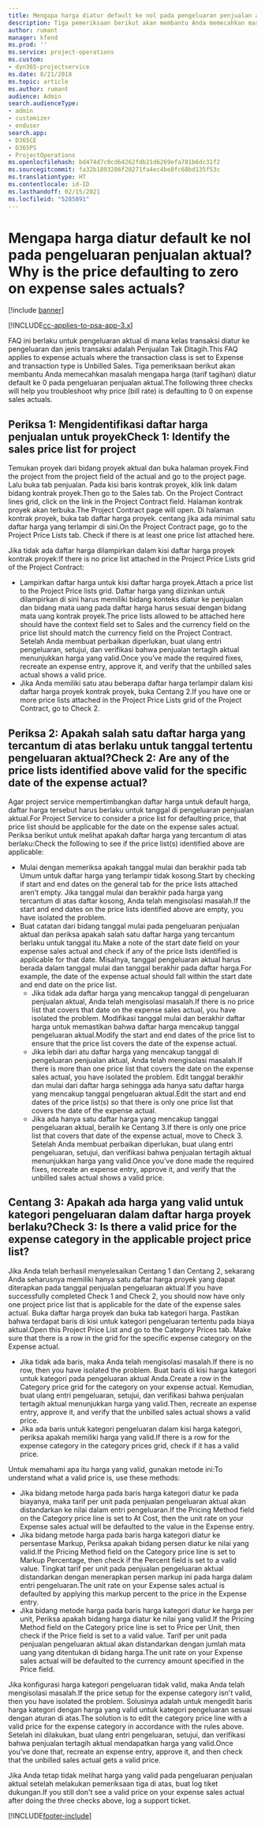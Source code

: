 ```yaml
---
title: Mengapa harga diatur default ke nol pada pengeluaran penjualan aktual?
description: Tiga pemeriksaan berikut akan membantu Anda memecahkan masalah mengapa harga diatur default ke 0 pada pengeluaran penjualan aktual.
author: rumant
manager: kfend
ms.prod: ''
ms.service: project-operations
ms.custom:
- dyn365-projectservice
ms.date: 8/21/2018
ms.topic: article
ms.author: rumant
audience: Admin
search.audienceType:
- admin
- customizer
- enduser
search.app:
- D365CE
- D365PS
- ProjectOperations
ms.openlocfilehash: bd474d7c0cd64262fdb21d6269efa781b6dc31f2
ms.sourcegitcommit: fa32b1893286f20271fa4ec4be8fc68bd135f53c
ms.translationtype: HT
ms.contentlocale: id-ID
ms.lasthandoff: 02/15/2021
ms.locfileid: "5285891"
---
```

# <a name="why-is-the-price-defaulting-to-zero-on-expense-sales-actuals"></a><span data-ttu-id="749ab-103">Mengapa harga diatur default ke nol pada pengeluaran penjualan aktual?</span><span class="sxs-lookup"><span data-stu-id="749ab-103">Why is the price defaulting to zero on expense sales actuals?</span></span>

[!include [banner](../includes/psa-now-project-operations.md)]

[!INCLUDE[cc-applies-to-psa-app-3.x](../includes/cc-applies-to-psa-app-3x.md)]

<span data-ttu-id="749ab-104">FAQ ini berlaku untuk pengeluaran aktual di mana kelas transaksi diatur ke pengeluaran dan jenis transaksi adalah Penjualan Tak Ditagih.</span><span class="sxs-lookup"><span data-stu-id="749ab-104">This FAQ applies to expense actuals where the transaction class is set to Expense and transaction type is Unbilled Sales.</span></span> <span data-ttu-id="749ab-105">Tiga pemeriksaan berikut akan membantu Anda memecahkan masalah mengapa harga (tarif tagihan) diatur default ke 0 pada pengeluaran penjualan aktual.</span><span class="sxs-lookup"><span data-stu-id="749ab-105">The following three checks will help you troubleshoot why price (bill rate) is defaulting to 0 on expense sales actuals.</span></span>

## <a name="check-1-identify-the-sales-price-list-for-project"></a><span data-ttu-id="749ab-106">Periksa 1: Mengidentifikasi daftar harga penjualan untuk proyek</span><span class="sxs-lookup"><span data-stu-id="749ab-106">Check 1: Identify the sales price list for project</span></span>

<span data-ttu-id="749ab-107">Temukan proyek dari bidang proyek aktual dan buka halaman proyek.</span><span class="sxs-lookup"><span data-stu-id="749ab-107">Find the project from the project field of the actual and go to the project page.</span></span> <span data-ttu-id="749ab-108">Lalu buka tab penjualan. Pada kisi baris kontrak proyek, klik link dalam bidang kontrak proyek.</span><span class="sxs-lookup"><span data-stu-id="749ab-108">Then go to the Sales tab. On the Project Contract lines grid, click on the link in the Project Contract field.</span></span> <span data-ttu-id="749ab-109">Halaman kontrak proyek akan terbuka.</span><span class="sxs-lookup"><span data-stu-id="749ab-109">The Project Contract page will open.</span></span> <span data-ttu-id="749ab-110">Di halaman kontrak proyek, buka tab daftar harga proyek. centang jika ada minimal satu daftar harga yang terlampir di sini.</span><span class="sxs-lookup"><span data-stu-id="749ab-110">On the Project Contract page, go to the Project Price Lists tab. Check if there is at least one price list attached here.</span></span>

<span data-ttu-id="749ab-111">Jika tidak ada daftar harga dilampirkan dalam kisi daftar harga proyek kontrak proyek:</span><span class="sxs-lookup"><span data-stu-id="749ab-111">If there is no price list attached in the Project Price Lists grid of the Project Contract:</span></span>

- <span data-ttu-id="749ab-112">Lampirkan daftar harga untuk kisi daftar harga proyek.</span><span class="sxs-lookup"><span data-stu-id="749ab-112">Attach a price list to the Project Price lists grid.</span></span> <span data-ttu-id="749ab-113">Daftar harga yang diizinkan untuk dilampirkan di sini harus memiliki bidang konteks diatur ke penjualan dan bidang mata uang pada daftar harga harus sesuai dengan bidang mata uang kontrak proyek.</span><span class="sxs-lookup"><span data-stu-id="749ab-113">The price lists allowed to be attached here should have the context field set to Sales and the currency field on the price list should match the currency field on the Project Contract.</span></span> <span data-ttu-id="749ab-114">Setelah Anda membuat perbaikan diperlukan, buat ulang entri pengeluaran, setujui, dan verifikasi bahwa penjualan tertagih aktual menunjukkan harga yang valid.</span><span class="sxs-lookup"><span data-stu-id="749ab-114">Once you’ve made the required fixes, recreate an expense entry, approve it, and verify that the unbilled sales actual shows a valid price.</span></span>
- <span data-ttu-id="749ab-115">Jika Anda memiliki satu atau beberapa daftar harga terlampir dalam kisi daftar harga proyek kontrak proyek, buka Centang 2.</span><span class="sxs-lookup"><span data-stu-id="749ab-115">If you have one or more price lists attached in the Project Price Lists grid of the Project Contract, go to Check 2.</span></span>

## <a name="check-2-are-any-of-the-price-lists-identified-above-valid-for-the-specific-date-of-the-expense-actual"></a><span data-ttu-id="749ab-116">Periksa 2: Apakah salah satu daftar harga yang tercantum di atas berlaku untuk tanggal tertentu pengeluaran aktual?</span><span class="sxs-lookup"><span data-stu-id="749ab-116">Check 2: Are any of the price lists identified above valid for the specific date of the expense actual?</span></span>

<span data-ttu-id="749ab-117">Agar project service mempertimbangkan daftar harga untuk default harga, daftar harga tersebut harus berlaku untuk tanggal di pengeluaran penjualan aktual.</span><span class="sxs-lookup"><span data-stu-id="749ab-117">For Project Service to consider a price list for defaulting price, that price list should be applicable for the date on the expense sales actual.</span></span> <span data-ttu-id="749ab-118">Periksa berikut untuk melihat apakah daftar harga yang tercantum di atas berlaku:</span><span class="sxs-lookup"><span data-stu-id="749ab-118">Check the following to see if the price list(s) identified above are applicable:</span></span>

- <span data-ttu-id="749ab-119">Mulai dengan memeriksa apakah tanggal mulai dan berakhir pada tab Umum untuk daftar harga yang terlampir tidak kosong.</span><span class="sxs-lookup"><span data-stu-id="749ab-119">Start by checking if start and end dates on the general tab for the price lists attached aren’t empty.</span></span> <span data-ttu-id="749ab-120">Jika tanggal mulai dan berakhir pada harga yang tercantum di atas daftar kosong, Anda telah mengisolasi masalah.</span><span class="sxs-lookup"><span data-stu-id="749ab-120">If the start and end dates on the price lists identified above are empty, you have isolated the problem.</span></span> 
- <span data-ttu-id="749ab-121">Buat catatan dari bidang tanggal mulai pada pengeluaran penjualan aktual dan periksa apakah salah satu daftar harga yang tercantum berlaku untuk tanggal itu.</span><span class="sxs-lookup"><span data-stu-id="749ab-121">Make a note of the start date field on your expense sales actual and check if any of the price lists identified is applicable for that date.</span></span> <span data-ttu-id="749ab-122">Misalnya, tanggal pengeluaran aktual harus berada dalam tanggal mulai dan tanggal berakhir pada daftar harga.</span><span class="sxs-lookup"><span data-stu-id="749ab-122">For example, the date of the expense actual should fall within the start date and end date on the price list.</span></span> 
    - <span data-ttu-id="749ab-123">Jika tidak ada daftar harga yang mencakup tanggal di pengeluaran penjualan aktual, Anda telah mengisolasi masalah.</span><span class="sxs-lookup"><span data-stu-id="749ab-123">If there is no price list that covers that date on the expense sales actual, you have isolated the problem.</span></span> <span data-ttu-id="749ab-124">Modifikasi tanggal mulai dan berakhir daftar harga untuk memastikan bahwa daftar harga mencakup tanggal pengeluaran aktual.</span><span class="sxs-lookup"><span data-stu-id="749ab-124">Modify the start and end dates of the price list to ensure that the price list covers the date of the expense actual.</span></span> 
    - <span data-ttu-id="749ab-125">Jika lebih dari atu daftar harga yang mencakup tanggal di pengeluaran penjualan aktual, Anda telah mengisolasi masalah.</span><span class="sxs-lookup"><span data-stu-id="749ab-125">If there is more than one price list that covers the date on the expense sales actual, you have isolated the problem.</span></span> <span data-ttu-id="749ab-126">Edit tanggal berakhir dan mulai dari daftar harga sehingga ada hanya satu daftar harga yang mencakup tanggal pengeluaran aktual.</span><span class="sxs-lookup"><span data-stu-id="749ab-126">Edit the start and end dates of the price list(s) so that there is only one price list that covers the date of the expense actual.</span></span> 
    - <span data-ttu-id="749ab-127">Jika ada hanya satu daftar harga yang mencakup tanggal pengeluaran aktual, beralih ke Centang 3.</span><span class="sxs-lookup"><span data-stu-id="749ab-127">If there is only one price list that covers that date of the expense actual, move to Check 3.</span></span>
<span data-ttu-id="749ab-128">Setelah Anda membuat perbaikan diperlukan, buat ulang entri pengeluaran, setujui, dan verifikasi bahwa penjualan tertagih aktual menunjukkan harga yang valid.</span><span class="sxs-lookup"><span data-stu-id="749ab-128">Once you’ve done made the required fixes, recreate an expense entry, approve it, and verify that the unbilled sales actual shows a valid price.</span></span>

## <a name="check-3-is-there-a-valid-price-for-the-expense-category-in-the-applicable-project-price-list"></a><span data-ttu-id="749ab-129">Centang 3: Apakah ada harga yang valid untuk kategori pengeluaran dalam daftar harga proyek berlaku?</span><span class="sxs-lookup"><span data-stu-id="749ab-129">Check 3: Is there a valid price for the expense category in the applicable project price list?</span></span> 

<span data-ttu-id="749ab-130">Jika Anda telah berhasil menyelesaikan Centang 1 dan Centang 2, sekarang Anda seharusnya memiliki hanya satu daftar harga proyek yang dapat diterapkan pada tanggal penjualan pengeluaran aktual.</span><span class="sxs-lookup"><span data-stu-id="749ab-130">If you have successfully completed Check 1 and Check 2, you should now have only one project price list that is applicable for the date of the expense sales actual.</span></span> <span data-ttu-id="749ab-131">Buka daftar harga proyek dan buka tab kategori harga. Pastikan bahwa terdapat baris di kisi untuk kategori pengeluaran tertentu pada biaya aktual.</span><span class="sxs-lookup"><span data-stu-id="749ab-131">Open this Project Price List and go to the Category Prices tab. Make sure that there is a row in the grid for the specific expense category on the Expense actual.</span></span>
 
- <span data-ttu-id="749ab-132">Jika tidak ada baris, maka Anda telah mengisolasi masalah.</span><span class="sxs-lookup"><span data-stu-id="749ab-132">If there is no row, then you have isolated the problem.</span></span> <span data-ttu-id="749ab-133">Buat baris di kisi harga kategori untuk kategori pada pengeluaran aktual Anda.</span><span class="sxs-lookup"><span data-stu-id="749ab-133">Create a row in the Category price grid for the category on your expense actual.</span></span> <span data-ttu-id="749ab-134">Kemudian, buat ulang entri pengeluaran, setujui, dan verifikasi bahwa penjualan tertagih aktual menunjukkan harga yang valid.</span><span class="sxs-lookup"><span data-stu-id="749ab-134">Then, recreate an expense entry, approve it, and verify that the unbilled sales actual shows a valid price.</span></span> 
- <span data-ttu-id="749ab-135">Jika ada baris untuk kategori pengeluaran dalam kisi harga kategori, periksa apakah memiliki harga yang valid.</span><span class="sxs-lookup"><span data-stu-id="749ab-135">If there is a row for the expense category in the category prices grid, check if it has a valid price.</span></span>

<span data-ttu-id="749ab-136">Untuk memahami apa itu harga yang valid, gunakan metode ini:</span><span class="sxs-lookup"><span data-stu-id="749ab-136">To understand what a valid price is, use these methods:</span></span>

- <span data-ttu-id="749ab-137">Jika bidang metode harga pada baris harga kategori diatur ke pada biayanya, maka tarif per unit pada penjualan pengeluaran aktual akan distandarkan ke nilai dalam entri pengeluaran.</span><span class="sxs-lookup"><span data-stu-id="749ab-137">If the Pricing Method field on the Category price line is set to At Cost, then the unit rate on your Expense sales actual will be defaulted to the value in the Expense entry.</span></span>
- <span data-ttu-id="749ab-138">Jika bidang metode harga pada baris harga kategori diatur ke persentase Markup, Periksa apakah bidang persen diatur ke nilai yang valid.</span><span class="sxs-lookup"><span data-stu-id="749ab-138">If the Pricing Method field on the Category price line is set to Markup Percentage, then check if the Percent field is set to a valid value.</span></span> <span data-ttu-id="749ab-139">Tingkat tarif per unit pada penjualan pengeluaran aktual distandarkan dengan menerapkan persen markup ini pada harga dalam entri pengeluaran.</span><span class="sxs-lookup"><span data-stu-id="749ab-139">The unit rate on your Expense sales actual is defaulted by applying this markup percent to the price in the Expense entry.</span></span>
- <span data-ttu-id="749ab-140">Jika bidang metode harga pada baris harga kategori diatur ke harga per unit, Periksa apakah bidang harga diatur ke nilai yang valid.</span><span class="sxs-lookup"><span data-stu-id="749ab-140">If the Pricing Method field on the Category price line is set to Price per Unit, then check if the Price field is set to a valid value.</span></span> <span data-ttu-id="749ab-141">Tarif per unit pada penjualan pengeluaran aktual akan distandarkan dengan jumlah mata uang yang ditentukan di bidang harga.</span><span class="sxs-lookup"><span data-stu-id="749ab-141">The unit rate on your Expense sales actual will be defaulted to the currency amount specified in the Price field.</span></span>

<span data-ttu-id="749ab-142">Jika konfigurasi harga kategori pengeluaran tidak valid, maka Anda telah mengisolasi masalah.</span><span class="sxs-lookup"><span data-stu-id="749ab-142">If the price setup for the expense category isn't valid, then you have isolated the problem.</span></span> <span data-ttu-id="749ab-143">Solusinya adalah untuk mengedit baris harga kategori dengan harga yang valid untuk kategori pengeluaran sesuai dengan aturan di atas.</span><span class="sxs-lookup"><span data-stu-id="749ab-143">The solution is to edit the category price line with a valid price for the expense category in accordance with the rules above.</span></span> <span data-ttu-id="749ab-144">Setelah ini dilakukan, buat ulang entri pengeluaran, setujui, dan verifikasi bahwa penjualan tertagih aktual mendapatkan harga yang valid.</span><span class="sxs-lookup"><span data-stu-id="749ab-144">Once you’ve done that, recreate an expense entry, approve it, and then check that the unbilled sales actual gets a valid price.</span></span>

<span data-ttu-id="749ab-145">Jika Anda tetap tidak melihat harga yang valid pada pengeluaran penjualan aktual setelah melakukan pemeriksaan tiga di atas, buat log tiket dukungan.</span><span class="sxs-lookup"><span data-stu-id="749ab-145">If you still don't see a valid price on your expense sales actual after doing the three checks above, log a support ticket.</span></span>




[!INCLUDE[footer-include](../includes/footer-banner.md)]